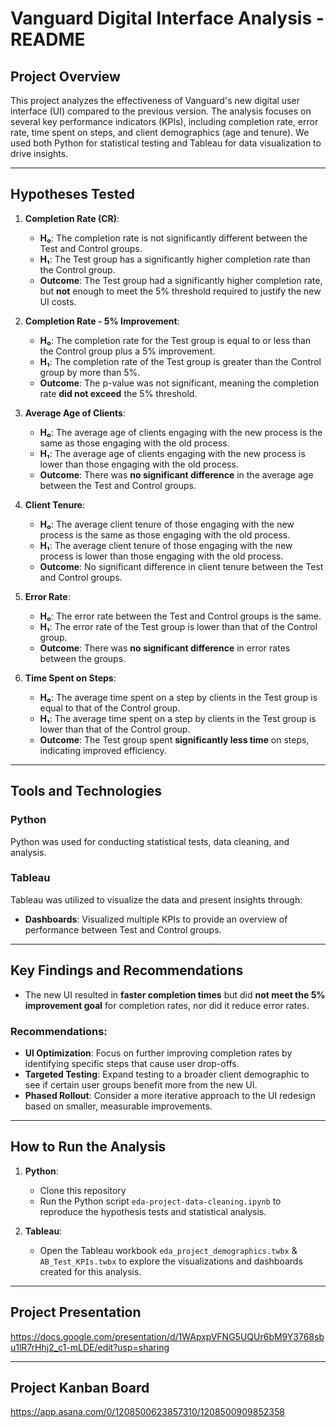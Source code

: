 # Vanguard Digital Interface Analysis - README

## Project Overview

This project analyzes the effectiveness of Vanguard's new digital user interface (UI) compared to the previous version. The analysis focuses on several key performance indicators (KPIs), including completion rate, error rate, time spent on steps, and client demographics (age and tenure). We used both Python for statistical testing and Tableau for data visualization to drive insights.

---

## Hypotheses Tested

1. **Completion Rate (CR)**:
   - **H₀**: The completion rate is not significantly different between the Test and Control groups.
   - **H₁**: The Test group has a significantly higher completion rate than the Control group.
   - **Outcome**: The Test group had a significantly higher completion rate, but **not** enough to meet the 5% threshold required to justify the new UI costs.

2. **Completion Rate - 5% Improvement**:
   - **H₀**: The completion rate for the Test group is equal to or less than the Control group plus a 5% improvement.
   - **H₁**: The completion rate of the Test group is greater than the Control group by more than 5%.
   - **Outcome**: The p-value was not significant, meaning the completion rate **did not exceed** the 5% threshold.

3. **Average Age of Clients**:
   - **H₀**: The average age of clients engaging with the new process is the same as those engaging with the old process.
   - **H₁**: The average age of clients engaging with the new process is lower than those engaging with the old process.
   - **Outcome**: There was **no significant difference** in the average age between the Test and Control groups.

4. **Client Tenure**:
   - **H₀**: The average client tenure of those engaging with the new process is the same as those engaging with the old process.
   - **H₁**: The average client tenure of those engaging with the new process is lower than those engaging with the old process.
   - **Outcome**: No significant difference in client tenure between the Test and Control groups.

5. **Error Rate**:
   - **H₀**: The error rate between the Test and Control groups is the same.
   - **H₁**: The error rate of the Test group is lower than that of the Control group.
   - **Outcome**: There was **no significant difference** in error rates between the groups.

6. **Time Spent on Steps**:
   - **H₀**: The average time spent on a step by clients in the Test group is equal to that of the Control group.
   - **H₁**: The average time spent on a step by clients in the Test group is lower than that of the Control group.
   - **Outcome**: The Test group spent **significantly less time** on steps, indicating improved efficiency.

---

## Tools and Technologies

### Python
Python was used for conducting statistical tests, data cleaning, and analysis. 

### Tableau
Tableau was utilized to visualize the data and present insights through:

- **Dashboards**: Visualized multiple KPIs to provide an overview of performance between Test and Control groups.

---

## Key Findings and Recommendations

- The new UI resulted in **faster completion times** but did **not meet the 5% improvement goal** for completion rates, nor did it reduce error rates.
  
### Recommendations:
- **UI Optimization**: Focus on further improving completion rates by identifying specific steps that cause user drop-offs.
- **Targeted Testing**: Expand testing to a broader client demographic to see if certain user groups benefit more from the new UI.
- **Phased Rollout**: Consider a more iterative approach to the UI redesign based on smaller, measurable improvements.

---

## How to Run the Analysis

1. **Python**:
   - Clone this repository 
   - Run the Python script `eda-project-data-cleaning.ipynb` to reproduce the hypothesis tests and statistical analysis.

2. **Tableau**:
   - Open the Tableau workbook `eda_project_demographics.twbx` & `AB_Test_KPIs.twbx` to explore the visualizations and dashboards created for this analysis.

---

## Project Presentation

https://docs.google.com/presentation/d/1WApxpVFNG5UQUr6bM9Y3768sbu1lR7rHhj2_c1-mLDE/edit?usp=sharing


---

## Project Kanban Board

https://app.asana.com/0/1208500623857310/1208500909852358
